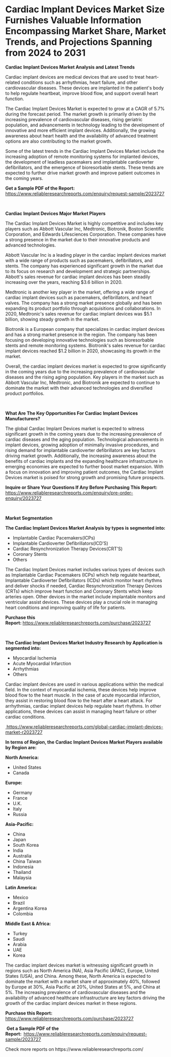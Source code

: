 <p><h1>Cardiac Implant Devices Market Size Furnishes Valuable Information Encompassing Market Share, Market Trends, and Projections Spanning from 2024 to 2031</h1></p><p><strong>Cardiac Implant Devices Market Analysis and Latest Trends</strong></p>
<p><p>Cardiac implant devices are medical devices that are used to treat heart-related conditions such as arrhythmias, heart failure, and other cardiovascular diseases. These devices are implanted in the patient's body to help regulate heartbeat, improve blood flow, and support overall heart function.</p><p>The Cardiac Implant Devices Market is expected to grow at a CAGR of 5.7% during the forecast period. The market growth is primarily driven by the increasing prevalence of cardiovascular diseases, rising geriatric population, and advancements in technology leading to the development of innovative and more efficient implant devices. Additionally, the growing awareness about heart health and the availability of advanced treatment options are also contributing to the market growth.</p><p>Some of the latest trends in the Cardiac Implant Devices Market include the increasing adoption of remote monitoring systems for implanted devices, the development of leadless pacemakers and implantable cardioverter defibrillators, and the emergence of bioresorbable stents. These trends are expected to further drive market growth and improve patient outcomes in the coming years.</p></p>
<p><strong>Get a Sample PDF of the Report:&nbsp;</strong> <a href="https://www.reliableresearchreports.com/enquiry/request-sample/2023727">https://www.reliableresearchreports.com/enquiry/request-sample/2023727</a></p>
<p>&nbsp;</p>
<p><strong>Cardiac Implant Devices Major Market Players</strong></p>
<p><p>The Cardiac Implant Devices Market is highly competitive and includes key players such as Abbott Vascular Inc, Medtronic, Biotronik, Boston Scientific Corporation, and Edwards Lifesciences Corporation. These companies have a strong presence in the market due to their innovative products and advanced technologies.</p><p>Abbott Vascular Inc is a leading player in the cardiac implant devices market with a wide range of products such as pacemakers, defibrillators, and stents. The company has experienced significant growth in the market due to its focus on research and development and strategic partnerships. Abbott's sales revenue for cardiac implant devices has been steadily increasing over the years, reaching $3.6 billion in 2020.</p><p>Medtronic is another key player in the market, offering a wide range of cardiac implant devices such as pacemakers, defibrillators, and heart valves. The company has a strong market presence globally and has been expanding its product portfolio through acquisitions and collaborations. In 2020, Medtronic's sales revenue for cardiac implant devices was $5.1 billion, showing steady growth in the market.</p><p>Biotronik is a European company that specializes in cardiac implant devices and has a strong market presence in the region. The company has been focusing on developing innovative technologies such as bioresorbable stents and remote monitoring systems. Biotronik's sales revenue for cardiac implant devices reached $1.2 billion in 2020, showcasing its growth in the market.</p><p>Overall, the cardiac implant devices market is expected to grow significantly in the coming years due to the increasing prevalence of cardiovascular diseases and the rising aging population. Key players in the market such as Abbott Vascular Inc, Medtronic, and Biotronik are expected to continue to dominate the market with their advanced technologies and diversified product portfolios.</p></p>
<p>&nbsp;</p>
<p><strong>What Are The Key Opportunities For Cardiac Implant Devices Manufacturers?</strong></p>
<p><p>The global Cardiac Implant Devices market is expected to witness significant growth in the coming years due to the increasing prevalence of cardiac diseases and the aging population. Technological advancements in implant devices, growing adoption of minimally invasive procedures, and rising demand for implantable cardioverter defibrillators are key factors driving market growth. Additionally, the increasing awareness about the benefits of cardiac implants and the expanding healthcare infrastructure in emerging economies are expected to further boost market expansion. With a focus on innovation and improving patient outcomes, the Cardiac Implant Devices market is poised for strong growth and promising future prospects.</p></p>
<p><strong>Inquire or Share Your Questions If Any Before Purchasing This Report:</strong> <a href="https://www.reliableresearchreports.com/enquiry/pre-order-enquiry/2023727">https://www.reliableresearchreports.com/enquiry/pre-order-enquiry/2023727</a></p>
<p>&nbsp;</p>
<p><strong>Market Segmentation</strong></p>
<p><strong>The Cardiac Implant Devices Market Analysis by types is segmented into:</strong></p>
<p><ul><li>Implantable Cardiac Pacemakers(ICPs)</li><li>Implantable Cardioverter Defibrillators(ICD’S)</li><li>Cardiac Resynchronization Therapy Devices(CRT’S)</li><li>Coronary Stents</li><li>Others</li></ul></p>
<p><p>The Cardiac Implant Devices market includes various types of devices such as Implantable Cardiac Pacemakers (ICPs) which help regulate heartbeat, Implantable Cardioverter Defibrillators (ICDs) which monitor heart rhythms and deliver shocks if needed, Cardiac Resynchronization Therapy Devices (CRTs) which improve heart function and Coronary Stents which keep arteries open. Other devices in the market include implantable monitors and ventricular assist devices. These devices play a crucial role in managing heart conditions and improving quality of life for patients.</p></p>
<p><strong>Purchase this Report:&nbsp;</strong><a href="https://www.reliableresearchreports.com/purchase/2023727">https://www.reliableresearchreports.com/purchase/2023727</a></p>
<p>&nbsp;</p>
<p><strong>The Cardiac Implant Devices Market Industry Research by Application is segmented into:</strong></p>
<p><ul><li>Myocardial Ischemia</li><li>Acute Myocardial Infarction</li><li>Arrhythmias</li><li>Others</li></ul></p>
<p><p>Cardiac implant devices are used in various applications within the medical field. In the context of myocardial ischemia, these devices help improve blood flow to the heart muscle. In the case of acute myocardial infarction, they assist in restoring blood flow to the heart after a heart attack. For arrhythmias, cardiac implant devices help regulate heart rhythms. In other applications, these devices can assist in managing heart failure or other cardiac conditions.</p></p>
<p><a href="https://www.reliableresearchreports.com/global-cardiac-implant-devices-market-r2023727">&nbsp;https://www.reliableresearchreports.com/global-cardiac-implant-devices-market-r2023727</a></p>
<p><strong>In terms of Region, the Cardiac Implant Devices Market Players available by Region are:</strong></p>
<p>
    <p> <strong> North America: </strong>
        <ul>
            <li>United States</li>
            <li>Canada</li>
        </ul>
        </p> 
    <p> <strong> Europe: </strong>
        <ul>
            <li>Germany</li>
            <li>France</li>
            <li>U.K.</li>
            <li>Italy</li>
            <li>Russia</li>
        </ul>
        </p> 
    <p> <strong> Asia-Pacific: </strong>
        <ul>
            <li>China</li>
            <li>Japan</li>
            <li>South Korea</li>
            <li>India</li>
            <li>Australia</li>
            <li>China Taiwan</li>
            <li>Indonesia</li>
            <li>Thailand</li>
            <li>Malaysia</li>
        </ul>
        </p> 
    <p> <strong> Latin America: </strong>
        <ul>
            <li>Mexico</li>
            <li>Brazil</li>
            <li>Argentina Korea</li>
            <li>Colombia</li>
        </ul>
        </p> 
    <p> <strong> Middle East & Africa: </strong>
        <ul>
            <li>Turkey</li>
            <li>Saudi</li>
            <li>Arabia</li>
            <li>UAE</li>
            <li>Korea</li>
        </ul>
    </p>
    </p>
<p><p>The cardiac implant devices market is witnessing significant growth in regions such as North America (NA), Asia Pacific (APAC), Europe, United States (USA), and China. Among these, North America is expected to dominate the market with a market share of approximately 40%, followed by Europe at 30%, Asia Pacific at 20%, United States at 5%, and China at 5%. The increasing prevalence of cardiovascular diseases and the availability of advanced healthcare infrastructure are key factors driving the growth of the cardiac implant devices market in these regions.</p></p>
<p><strong>Purchase this Report: </strong><a href="https://www.reliableresearchreports.com/purchase/2023727">https://www.reliableresearchreports.com/purchase/2023727</a></p>
<p>&nbsp;<strong>Get a Sample PDF of the Report:&nbsp;&nbsp;</strong><a href="https://www.reliableresearchreports.com/enquiry/request-sample/2023727">https://www.reliableresearchreports.com/enquiry/request-sample/2023727</a></p>
<p><strong></strong></p>
<p>Check more reports on https://www.reliableresearchreports.com/</p>